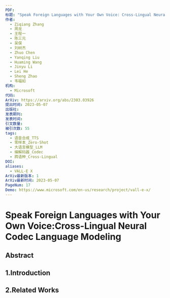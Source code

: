 ```yaml
---
PDF: 
标题: "Speak Foreign Languages with Your Own Voice: Cross-Lingual Neural Codec Language Modeling"
作者:
  - Ziqiang Zhang
  - 周龙
  - 王程一
  - 陈三元
  - 吴俣
  - 刘树杰
  - Zhuo Chen
  - Yanqing Liu
  - Huaming Wang
  - Jinyu Li
  - Lei He
  - Sheng Zhao
  - 韦福如
机构:
  - Microsoft
代码: 
ArXiv: https://arxiv.org/abs/2303.03926
提出时间: 2023-05-07
出版社: 
发表期刊: 
发表时间: 
引文数量: 
被引次数: 55
tags:
  - 语音合成_TTS
  - 零样本_Zero-Shot
  - 大语言模型_LLM
  - 编解码器_Codec
  - 跨语种_Cross-Lingual
DOI: 
aliases:
  - VALL-E X
ArXiv最新版本: 1
ArXiv最新时间: 2023-05-07
PageNum: 17
Demo: https://www.microsoft.com/en-us/research/project/vall-e-x/
---
```

# Speak Foreign Languages with Your Own Voice:Cross-Lingual Neural Codec Language Modeling

## Abstract

## 1.Introduction

## 2.Related Works
